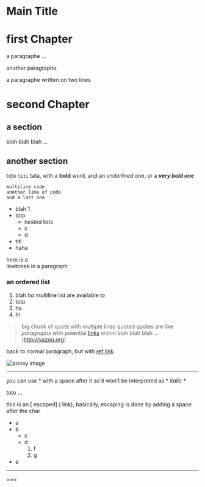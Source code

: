 
Main Title
==========


# first Chapter

a paragraphe ...

another paragraphe.

a paragraphe written
on two lines

# second Chapter

## a section

blah blah blah ...

## another section


toto `titi` tata, with a **bold** word, and an _underlined_ one, or a ***very bold one***

    multiline code
    another line of code
    and a last one

- blah 1
- toto
  - *nested* lists
  - c
  - d
- titi
- haha

here is a    
linebreak
in a paragraph

### an ordered list

1. blah *ha*
multiline list
are available to
2. toto
3. ha
3. hi

> big chunk of quote with
multiple lines quoted
quotes are like *paragraphs* with potential [links](http://example.com) within
blah blah blah ... (http://yazou.org)

back to normal paragraph, but with [ref link][ref1]

[ref1]: http://plop.org

![poney image](http://www.coloriage.tv/dessincolo/mon-petit-poney.png)

******
you can use * with a space after it so it won't be interpreted as * *italic* * 

toto ...

this is an  [ escaped] ( link),
basically, escaping is done by adding a space after the char

- a
- b
  - c
  - d
    1. f
    2. g
- e

***

===


